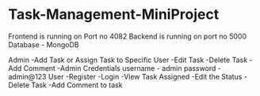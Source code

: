 # Task-Management-MiniProject

Frontend is running on Port no 4082
Backend is running on port no 5000
Database - MongoDB

Admin 
  -Add Task or Assign Task to Specific User
  -Edit Task
  -Delete Task
  -Add Comment 
  -Admin Credentials
    username - admin
    password - admin@123
User
  -Register
  -Login
  -View Task Assigned
  -Edit the Status
  -Delete Task
  -Add Comment to task
  
